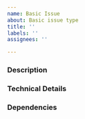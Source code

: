 ```yaml
---
name: Basic Issue
about: Basic issue type
title: ''
labels: ''
assignees: ''

---
```


### Description

### Technical Details

### Dependencies
